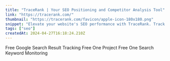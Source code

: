 ```yaml
---
title: "TraceRank | Your SEO Positioning and Competitor Analysis Tool"
link: "https://tracerank.com/"
thumbnail: "https://tracerank.com/favicon/apple-icon-180x180.png"
snippet: "Elevate your website's SEO performance with TraceRank. Track search rankings, monitor competitors, and gain actionable insights to outperform in Google Search."
tags: ["seo"]
createdAt: 2024-04-27T16:18:24.210Z
---
```

Free Google Search Result Tracking
Free One Project
Free One Search Keyword Monitoring
